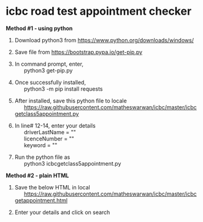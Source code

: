 # icbc road test appointment checker
**Method #1 - using python**


1. Download python3 from https://www.python.org/downloads/windows/  

2. Save file from https://bootstrap.pypa.io/get-pip.py  
  
3. In command prompt, enter,   
    &nbsp;&nbsp;&nbsp;&nbsp;&nbsp;&nbsp;python3 get-pip.py  
    
4. Once successfully installed,   
    &nbsp;&nbsp;&nbsp;&nbsp;&nbsp;&nbsp;python3 -m pip install requests  
    
5. After installed, save this python file to locale   
    &nbsp;&nbsp;&nbsp;&nbsp;&nbsp;&nbsp;https://raw.githubusercontent.com/matheswarwan/icbc/master/icbcgetclass5appointment.py  
    
6. In line# 12-14, enter your details   
    &nbsp;&nbsp;&nbsp;&nbsp;&nbsp;&nbsp;driverLastName = ""  
    &nbsp;&nbsp;&nbsp;&nbsp;&nbsp;&nbsp;licenceNumber = ""  
    &nbsp;&nbsp;&nbsp;&nbsp;&nbsp;&nbsp;keyword = ""  
    
7. Run the python file as   
    &nbsp;&nbsp;&nbsp;&nbsp;&nbsp;&nbsp;python3 icbcgetclass5appointment.py  
    
      
        
**Method #2 - plain HTML**  
  
1. Save the below HTML in local   
&nbsp;&nbsp;&nbsp;&nbsp;&nbsp;&nbsp;https://raw.githubusercontent.com/matheswarwan/icbc/master/icbcgetappointment.html  

2. Enter your details and click on search  
